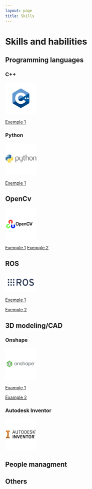 ```yaml
---
layout: page
title: Skills
---
```

# Skills and habilities

## Programming languages
### C++
<img src="../assets/img/skills/03.png" alt="c++" width="100px"/>

[Exemple 1](https://github.com/tiago369/Desafios-de-preparacao-rasc)

### Python
<img src="../assets/img/skills/python.png" alt="python" width="100px"/>

[Exemple 1](https://github.com/tiago369/Desafios-de-preparacao-rasc)

## OpenCv
<img src="../assets/img/skills/opencv.png" alt="opencv" width="100px"/>

[Exemple 1](https://github.com/tiago369/Desafios-de-preparacao-rasc)
[Exemple 2](https://ieeecimatec.github.io/project-mao_espelhada/)

## ROS
<img src="../assets/img/skills/ros-850x510.png" alt="ros" width="100px"/>

[Exemple 1](https://github.com/tiago369/Desafios-de-preparacao-rasc)

[Exemple 2](https://github.com/tiago369/dobot-ros)

## 3D modeling/CAD
### Onshape
<img src="../assets/img/skills/Onshape.png" alt="onshape" width="100px"/>

[Example 1](https://cad.onshape.com/documents/6248e75573a361b0fc9d796e/w/6c5744214ee6ded61df2d5aa/e/6296b6cb4a8a85d00fd805e2)

[Example 2](https://ieeecimatec.github.io/project-mao_espelhada/)

### Autodesk Inventor
<img src="../assets/img/skills/autodesk-inventor-500x500.png" alt="inventor" width="100px"/>

## People managment

## Others
